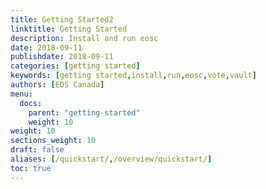 ```yaml
---
title: Getting Started2
linktitle: Getting Started
description: Install and run eosc
date: 2018-09-11
publishdate: 2018-09-11
categories: [getting started]
keywords: [getting started,install,run,eosc,vote,vault]
authors: [EOS Canada]
menu:
  docs:
    parent: "getting-started"
    weight: 10
weight: 10
sections_weight: 10
draft: false
aliases: [/quickstart/,/overview/quickstart/]
toc: true
---
```


